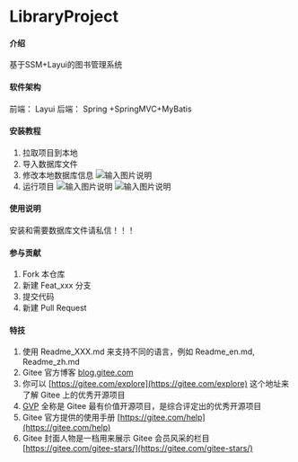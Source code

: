 # LibraryProject

#### 介绍
基于SSM+Layui的图书管理系统

#### 软件架构
前端：
Layui
后端：
Spring +SpringMVC+MyBatis

#### 安装教程

1.  拉取项目到本地
2.  导入数据库文件
3.  修改本地数据库信息
![输入图片说明](https://foruda.gitee.com/images/1690363291216279631/594e209a_10087000.png "屏幕截图")
4. 运行项目
![输入图片说明](https://foruda.gitee.com/images/1690363211835107144/2a1dd795_10087000.png "屏幕截图")
![输入图片说明](https://foruda.gitee.com/images/1690363243186016800/ff34af81_10087000.png "屏幕截图")

#### 使用说明

安装和需要数据库文件请私信！！！

#### 参与贡献

1.  Fork 本仓库
2.  新建 Feat_xxx 分支
3.  提交代码
4.  新建 Pull Request


#### 特技

1.  使用 Readme\_XXX.md 来支持不同的语言，例如 Readme\_en.md, Readme\_zh.md
2.  Gitee 官方博客 [blog.gitee.com](https://blog.gitee.com)
3.  你可以 [https://gitee.com/explore](https://gitee.com/explore) 这个地址来了解 Gitee 上的优秀开源项目
4.  [GVP](https://gitee.com/gvp) 全称是 Gitee 最有价值开源项目，是综合评定出的优秀开源项目
5.  Gitee 官方提供的使用手册 [https://gitee.com/help](https://gitee.com/help)
6.  Gitee 封面人物是一档用来展示 Gitee 会员风采的栏目 [https://gitee.com/gitee-stars/](https://gitee.com/gitee-stars/)
